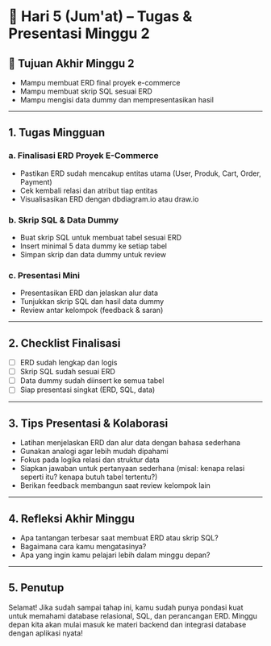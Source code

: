# 📆 Hari 5 (Jum'at) – Tugas & Presentasi Minggu 2

## 🎯 Tujuan Akhir Minggu 2
- Mampu membuat ERD final proyek e-commerce
- Mampu membuat skrip SQL sesuai ERD
- Mampu mengisi data dummy dan mempresentasikan hasil

---

## 1. Tugas Mingguan
### a. Finalisasi ERD Proyek E-Commerce
- Pastikan ERD sudah mencakup entitas utama (User, Produk, Cart, Order, Payment)
- Cek kembali relasi dan atribut tiap entitas
- Visualisasikan ERD dengan dbdiagram.io atau draw.io

### b. Skrip SQL & Data Dummy
- Buat skrip SQL untuk membuat tabel sesuai ERD
- Insert minimal 5 data dummy ke setiap tabel
- Simpan skrip dan data dummy untuk review

### c. Presentasi Mini
- Presentasikan ERD dan jelaskan alur data
- Tunjukkan skrip SQL dan hasil data dummy
- Review antar kelompok (feedback & saran)

---

## 2. Checklist Finalisasi
- [ ] ERD sudah lengkap dan logis
- [ ] Skrip SQL sudah sesuai ERD
- [ ] Data dummy sudah diinsert ke semua tabel
- [ ] Siap presentasi singkat (ERD, SQL, data)

---

## 3. Tips Presentasi & Kolaborasi
- Latihan menjelaskan ERD dan alur data dengan bahasa sederhana
- Gunakan analogi agar lebih mudah dipahami
- Fokus pada logika relasi dan struktur data
- Siapkan jawaban untuk pertanyaan sederhana (misal: kenapa relasi seperti itu? kenapa butuh tabel tertentu?)
- Berikan feedback membangun saat review kelompok lain

---

## 4. Refleksi Akhir Minggu
- Apa tantangan terbesar saat membuat ERD atau skrip SQL?
- Bagaimana cara kamu mengatasinya?
- Apa yang ingin kamu pelajari lebih dalam minggu depan?

---

## 5. Penutup
Selamat! Jika sudah sampai tahap ini, kamu sudah punya pondasi kuat untuk memahami database relasional, SQL, dan perancangan ERD. Minggu depan kita akan mulai masuk ke materi backend dan integrasi database dengan aplikasi nyata!